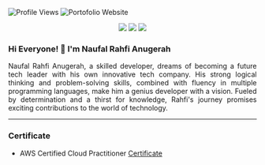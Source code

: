![Profile Views](https://komarev.com/ghpvc/?username=rahfianugerah&color=green&label=Profile+Views)
![Portofolio Website](https://img.shields.io/badge/Portofolio_Website-Click_here!-green)

<div align="center">
  <a href="https://github.com/rahfianugerah"><img src="https://img.shields.io/badge/GitHub-%23121011.svg?&logo=github&logoColor=white"/></a>
  <a href="https://www.linkedin.com/in/rahfianugerah/"><img src="https://img.shields.io/badge/LinkedIn-%230077B5.svg?&logo=linkedin&logoColor=white"/></a>
  <a href=""><img src="https://img.shields.io/badge/Curriculum_Vitae-white?&logo=google-scholar&logoColor=black"/></a>
</div>

### Hi Everyone! 👋 I'm Naufal Rahfi Anugerah
<p align="justify">
  Naufal Rahfi Anugerah, a skilled developer, dreams of becoming a future tech leader with his own innovative tech company. 
  His strong logical thinking and problem-solving skills, combined with fluency in multiple programming languages, make him a genius developer with a vision.  
  Fueled by determination and a thirst for knowledge, Rahfi's journey promises exciting contributions to the world of technology.
</p>

---

### Certificate
- AWS Certified Cloud Practitioner [Certificate](https://www.credly.com/badges/373c0502-683a-4d79-a758-d7e7979c8f3b/public_url)
